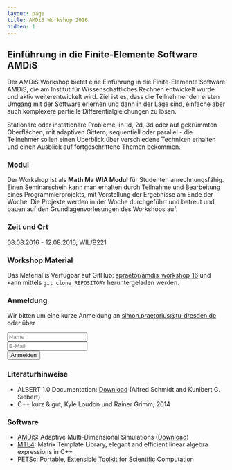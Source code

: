 ```yaml
---
layout: page
title: AMDiS Workshop 2016
hidden: 1
---
```


## Einführung in die Finite-Elemente Software AMDiS

Der AMDiS Workshop bietet eine Einführung in die Finite-Elemente Software AMDiS, 
die am Institut für Wissenschaftliches Rechnen entwickelt wurde und aktiv 
weiterentwickelt wird. Ziel ist es, dass die Teilnehmer den ersten Umgang mit der 
Software erlernen und dann in der Lage sind, einfache aber auch komplexere 
partielle Differentialgleichungen zu lösen. 

Stationäre oder instationäre Probleme, in 1d, 2d, 3d oder auf gekrümmten Oberflächen, 
mit adaptiven Gittern, sequentiell oder parallel - die Teilnehmer sollen einen 
Überblick über verschiedene Techniken erhalten und einen Ausblick auf fortgeschrittene 
Themen bekommen. 

### Modul

Der Workshop ist als **Math Ma WIA Modul** für Studenten anrechnungsfähig. Einen 
Seminarschein kann man erhalten durch Teilnahme und Bearbeitung eines 
Programmierprojekts, mit Vorstellung der Ergebnisse am Ende der Woche. Die Projekte 
werden in der Woche durchgeführt und betreut und bauen auf den Grundlagenvorlesungen 
des Workshops auf.

### Zeit und Ort

08.08.2016 - 12.08.2016, WIL/B221

### Workshop Material

Das Material is Verfügbar auf GitHub: 
[spraetor/amdis_workshop_16](https://github.com/spraetor/amdis_workshop_16) und 
kann mittels `git clone REPOSITORY` heruntergeladen werden.

### Anmeldung

Wir bitten um eine kurze Anmeldung an 
[simon.praetorius@tu-dresden.de](mailto:simon.praetorius@tu-dresden.de) oder über

<form action="//formspree.io/amdis.fem@gmail.com" method="POST">
<input type="text" name="name" placeholder="Name" /><br />
<input type="email" name="_replyto" placeholder="E-Mail" /><br />
<button type="submit">Anmelden</button><br />
<input type="hidden" name="_next" value="{{ site.url }}/anmeldung" />
<input type="hidden" name="_subject" value="AMDiS-Workshop Anmeldung" />
<input type="text" name="_gotcha" style="display:none" />
</form> 

### Literaturhinweise

- ALBERT 1.0 Documentation: [Download](http://www.alberta-fem.de/download.html) 
  (Alfred Schmidt and Kunibert G. Siebert)
- C++ kurz & gut, Kyle Loudon und Rainer Grimm, 2014

### Software

- [AMDiS](https://fusionforge.zih.tu-dresden.de/projects/amdis):
  Adaptive Multi-Dimensional Simulations ([Download](http://www.math.tu-dresden.de/~spraetor/AMDIS-0.9.3144-Linux.deb))
- [MTL4](http://www.simunova.com/de/node/65): 
  Matrix Template Library, elegant and efficient linear algebra expressions in C++
- [PETSc](http://www.mcs.anl.gov/petsc): 
  Portable, Extensible Toolkit for Scientific Computation
